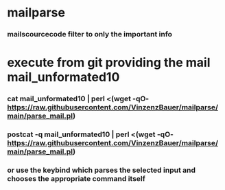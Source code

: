 # mailparse
### mailscourcecode filter to only the important info

# execute from git providing the mail mail_unformated10
### cat mail_unformated10 | perl <(wget -qO- https://raw.githubusercontent.com/VinzenzBauer/mailparse/main/parse_mail.pl)
### postcat -q mail_unformated10 | perl <(wget -qO- https://raw.githubusercontent.com/VinzenzBauer/mailparse/main/parse_mail.pl)

### or use the keybind which parses the selected input and chooses the appropriate command itself